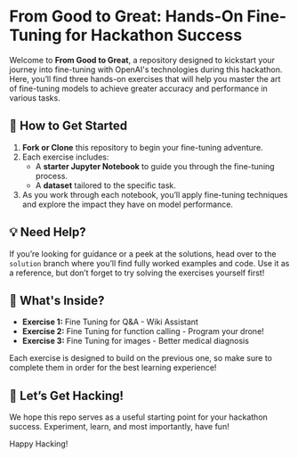 # From Good to Great: Hands-On Fine-Tuning for Hackathon Success

Welcome to **From Good to Great**, a repository designed to kickstart your journey into fine-tuning with OpenAI's technologies during this hackathon. Here, you’ll find three hands-on exercises that will help you master the art of fine-tuning models to achieve greater accuracy and performance in various tasks.

## 🚀 How to Get Started

1. **Fork or Clone** this repository to begin your fine-tuning adventure.
2. Each exercise includes:
   - A **starter Jupyter Notebook** to guide you through the fine-tuning process.
   - A **dataset** tailored to the specific task.
3. As you work through each notebook, you’ll apply fine-tuning techniques and explore the impact they have on model performance.

## 💡 Need Help?

If you’re looking for guidance or a peek at the solutions, head over to the `solution` branch where you’ll find fully worked examples and code. Use it as a reference, but don’t forget to try solving the exercises yourself first!

## 🧠 What's Inside?

- **Exercise 1:** Fine Tuning for Q&A - Wiki Assistant
- **Exercise 2:** Fine Tuning for function calling - Program your drone! 
- **Exercise 3:** Fine Tuning for images - Better medical diagnosis

Each exercise is designed to build on the previous one, so make sure to complete them in order for the best learning experience!

## 🎉 Let’s Get Hacking!

We hope this repo serves as a useful starting point for your hackathon success. Experiment, learn, and most importantly, have fun!

Happy Hacking!
